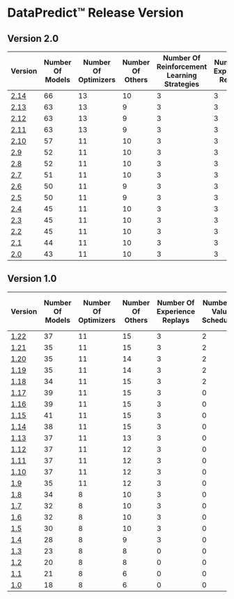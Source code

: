 # DataPredict™ Release Version

## Version 2.0

| Version                 | Number Of Models | Number Of Optimizers | Number Of Others | Number Of Reinforcement Learning Strategies | Number Of Experience Replays | Number Of Value Schedulers | Distributed Training Strategies | Number Of Quick Setups | Backward Incompatible Changes |
|-------------------------|------------------|----------------------|------------------|---------------------------------------------|------------------------------|----------------------------|---------------------------------|------------------------|-------------------------------|
| [2.14](Release/2-14.md) | 66               | 13                   | 10               | 3                                           | 3                            | 12                         | 2                               | 6                      | Yes                           |
| [2.13](Release/2-13.md) | 63               | 13                   | 9                | 3                                           | 3                            | 12                         | 2                               | 6                      | No                            |
| [2.12](Release/2-12.md) | 63               | 13                   | 9                | 3                                           | 3                            | 12                         | 2                               | 6                      | Yes                           |
| [2.11](Release/2-11.md) | 63               | 13                   | 9                | 3                                           | 3                            | 12                         | 2                               | 2                      | Yes                           |
| [2.10](Release/2-10.md) | 57               | 11                   | 10               | 3                                           | 3                            | 2                          | 2                               | 2                      | Yes                           |
| [2.9](Release/2-9.md)   | 52               | 11                   | 10               | 3                                           | 3                            | 2                          | 2                               | 2                      | Yes                           |
| [2.8](Release/2-8.md)   | 52               | 11                   | 10               | 3                                           | 3                            | 2                          | 2                               | 2                      | No                            |
| [2.7](Release/2-7.md)   | 51               | 11                   | 10               | 3                                           | 3                            | 2                          | 2                               | 2                      | Yes                           |
| [2.6](Release/2-6.md)   | 50               | 11                   | 9                | 3                                           | 3                            | 2                          | 2                               | 2                      | Yes                           |
| [2.5](Release/2-5.md)   | 50               | 11                   | 9                | 3                                           | 3                            | 2                          | 2                               | 2                      | Yes                           |
| [2.4](Release/2-4.md)   | 45               | 11                   | 10               | 3                                           | 3                            | 2                          | 2                               | 2                      | No                            |
| [2.3](Release/2-3.md)   | 45               | 11                   | 10               | 3                                           | 3                            | 2                          | 2                               | 2                      | No                            |
| [2.2](Release/2-2.md)   | 45               | 11                   | 10               | 3                                           | 3                            | 2                          | 2                               | 2                      | No                            |
| [2.1](Release/2-1.md)   | 44               | 11                   | 10               | 3                                           | 3                            | 2                          | 2                               | 2                      | No                            |
| [2.0](Release/2-0.md)   | 43               | 11                   | 10               | 3                                           | 3                            | 2                          | 2                               | 2                      | Yes                           |

## Version 1.0

| Version                 | Number Of Models | Number Of Optimizers | Number Of Others | Number Of Experience Replays | Number Of Value Schedulers | Number Of Quick Setups | Backward Incompatible Changes |
|-------------------------|------------------|----------------------|------------------|------------------------------|----------------------------|------------------------|-------------------------------|
| [1.22](Release/1-21.md) | 37               | 11                   | 15               | 3                            | 2                          | 2                      | No                            |
| [1.21](Release/1-21.md) | 35               | 11                   | 15               | 3                            | 2                          | 2                      | No                            |
| [1.20](Release/1-20.md) | 35               | 11                   | 14               | 3                            | 2                          | 2                      | Yes                           |
| [1.19](Release/1-19.md) | 35               | 11                   | 14               | 3                            | 2                          | 2                      | Yes                           |
| [1.18](Release/1-18.md) | 34               | 11                   | 15               | 3                            | 2                          | 0                      | Yes                           |
| [1.17](Release/1-17.md) | 39               | 11                   | 15               | 3                            | 0                          | 0                      | Yes                           |
| [1.16](Release/1-16.md) | 39               | 11                   | 15               | 3                            | 0                          | 0                      | Yes                           |
| [1.15](Release/1-15.md) | 41               | 11                   | 15               | 3                            | 0                          | 0                      | No                            |
| [1.14](Release/1-14.md) | 38               | 11                   | 15               | 3                            | 0                          | 0                      | Yes                           |
| [1.13](Release/1-13.md) | 37               | 11                   | 13               | 3                            | 0                          | 0                      | No                            |
| [1.12](Release/1-12.md) | 37               | 11                   | 12               | 3                            | 0                          | 0                      | Yes                           |
| [1.11](Release/1-11.md) | 37               | 11                   | 12               | 3                            | 0                          | 0                      | No                            |
| [1.10](Release/1-10.md) | 37               | 11                   | 12               | 3                            | 0                          | 0                      | No                            |
| [1.9](Release/1-9.md)   | 35               | 11                   | 12               | 3                            | 0                          | 0                      | No                            |
| [1.8](Release/1-8.md)   | 34               | 8                    | 10               | 3                            | 0                          | 0                      | No                            |
| [1.7](Release/1-7.md)   | 32               | 8                    | 10               | 3                            | 0                          | 0                      | No                            |
| [1.6](Release/1-6.md)   | 32               | 8                    | 10               | 3                            | 0                          | 0                      | No                            |
| [1.5](Release/1-5.md)   | 30               | 8                    | 10               | 3                            | 0                          | 0                      | No                            |
| [1.4](Release/1-4.md)   | 28               | 8                    | 9                | 3                            | 0                          | 0                      | No                            |
| [1.3](Release/1-3.md)   | 23               | 8                    | 8                | 0                            | 0                          | 0                      | No                            |
| [1.2](Release/1-2.md)   | 20               | 8                    | 8                | 0                            | 0                          | 0                      | No                            |
| [1.1](Release/1-1.md)   | 21               | 8                    | 6                | 0                            | 0                          | 0                      | No                            |
| [1.0](Release/1-0.md)   | 18               | 8                    | 6                | 0                            | 0                          | 0                      | No                            |
